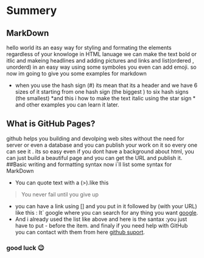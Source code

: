 # Summery 
## MarkDown 
hello world 
its an easy way for styling and formating the elements regardless  of your knowloge in HTML lanuage 
we can make the text bold or itlic and makeing headlines and adding pictures and links and list(ordered , unorderd) in an easy way using some symboles you even can add emoji.
so now im going to give you some examples for markdown 
- when you use the hash sign (#) its mean that its a header and we have 6 sizes of it starting from one hash sign (the biggest ) to six hash signs (the smallest)
*and this i how to make the text italic using the star sign *
and other examples  you can learn it later.

## What is GitHub Pages?
github helps you building and devolping web sites without  the need for server or even a database and you can publish your work on it so every one can see it . its so easy  even if you dont have a background about html, you  can just build a beautiful page and you can get the URL and publish it. 
##Basic writing and formatting syntax
now i\`ll  list  some syntax for MarkDown 
- You can quote text with a (>).like this 
> You never fail until you give up 
- you can have a link using [] and you put in it  followed by (with your URL) like this :
It\`  google where you can search for any thing you want  [google](https://www.google.com/).
- And  i already used the list like above and here is the santax :you just have to put - before the item.
and  finaly if you need  help with GitHub you can contact with them from here 
 [github suport](https://support.github.com/contact).
 
 ### good luck :wink:


